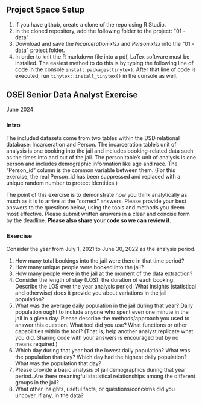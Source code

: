 ## Project Space Setup
1. If you have github, create a clone of the repo using R Studio.
1. In the cloned repository, add the following folder to the project: "01 - data"
1. Download and save the *Incarceration.xlsx* and *Person.xlsx* into the "01 - data" project folder.
1. In order to knit the R markdown file into a pdf, LaTex software must be installed. The easiest method to do this is by typing the following line of code in the console `install.packages(tinytex)`. After that line of code is executed, run `tinytex::install_tinytex()` in the console as well.

## OSEI Senior Data Analyst Exercise
June 2024

### Intro
The included datasets come from two tables within the DSD relational database: Incarceration and Person. The incarceration table’s unit of analysis is one booking into the jail and includes booking-related data such as the times into and out of the jail. The person table’s unit of analysis is one person and includes demographic information like age and race. The “Person_id” column is the common variable between them. (For this exercise, the real Person_id has been suppressed and replaced with a unique random number to protect identities.) 

The point of this exercise is to demonstrate how you think analytically as much as it is to arrive at the “correct” answers. Please provide your best answers to the questions below, using the tools and methods you deem most effective. Please submit written answers in a clear and concise form by the deadline. **Please also share your code so we can review it.**

### Exercise
Consider the year from July 1, 2021 to June 30, 2022 as the analysis period. 

1. How many total bookings into the jail were there in that time period?
1. How many unique people were booked into the jail?
1. How many people were in the jail at the moment of the data extraction?
1. Consider the length of stay (LOS): the duration of each booking. Describe the LOS over the year analysis period. What insights (statistical and otherwise) does it provide you about variations in the jail population?
1. What was the average daily population in the jail during that year? Daily population ought to include anyone who spent even one minute in the jail in a given day. Please describe the methods/approach you used to answer this question. What tool did you use? What functions or other capabilities within the tool? (That is, help another analyst replicate what you did. Sharing code with your answers is encouraged but by no means required.)
1. Which day during that year had the lowest daily population? What was the population that day? Which day had the highest daily population? What was the population that day?
1. Please provide a basic analysis of jail demographics during that year period. Are there meaningful statistical relationships among the different groups in the jail?
1. What other insights, useful facts, or questions/concerns did you uncover, if any, in the data?
  